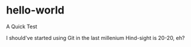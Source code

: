 # hello-world

A Quick Test

I should've started using Git in the last millenium
Hind-sight is 20-20, eh?

